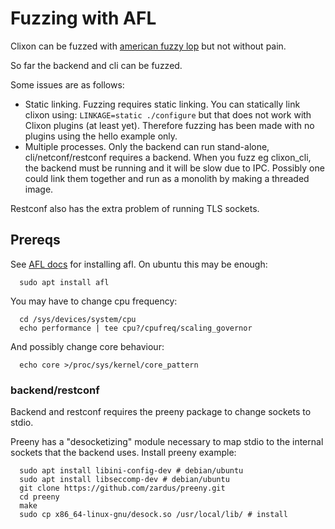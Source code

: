 # Fuzzing with AFL

Clixon can be fuzzed with [american fuzzy lop](https://github.com/google/AFL/releases) but not without pain.

So far the backend and cli can be fuzzed.

Some issues are as follows:
- Static linking. Fuzzing requires static linking. You can statically link clixon using: `LINKAGE=static ./configure` but that does not work with Clixon plugins (at least yet). Therefore fuzzing has been made with no plugins using the hello example only.
- Multiple processes. Only the backend can run stand-alone, cli/netconf/restconf requires a backend. When you fuzz eg clixon_cli, the backend must be running and it will be slow due to IPC. Possibly one could link them together and run as a monolith by making a threaded image.

Restconf also has the extra problem of running TLS sockets.

## Prereqs

See [AFL docs](https://afl-1.readthedocs.io/en/latest) for installing afl.
On ubuntu this may be enough:
```
  sudo apt install afl
```

You may have to change cpu frequency:
```
  cd /sys/devices/system/cpu
  echo performance | tee cpu?/cpufreq/scaling_governor
```

And possibly change core behaviour:
```
  echo core >/proc/sys/kernel/core_pattern
```

### backend/restconf

Backend and restconf requires the preeny package to change sockets to stdio. 

Preeny has a "desocketizing" module necessary to map stdio to the internal sockets that the backend uses. Install preeny example:
```
  sudo apt install libini-config-dev # debian/ubuntu
  sudo apt install libseccomp-dev # debian/ubuntu
  git clone https://github.com/zardus/preeny.git
  cd preeny
  make
  sudo cp x86_64-linux-gnu/desock.so /usr/local/lib/ # install
```

